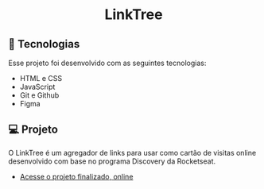 <h1 align="center">LinkTree </h1>


## 🚀 Tecnologias

Esse projeto foi desenvolvido com as seguintes tecnologias:

- HTML e CSS
- JavaScript
- Git e Github
- Figma

## 💻 Projeto

O LinkTree é um agregador de links para usar como cartão de visitas online desenvolvido com base no programa Discovery da Rocketseat.

- [Acesse o projeto finalizado, online](https://fernandocengler.github.io/linktree)

